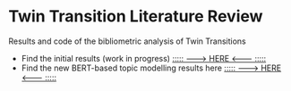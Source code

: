 # Twin Transition Literature Review

Results and code of the bibliometric analysis of Twin Transitions

* Find the initial results (work in progress) [::::: ---> HERE <--- :::::](https://daniel-hain.github.io/review_twin_transition/R/91_descriptives_mapping.html)
* Find the new BERT-based topic modelling results here [::::: ---> HERE <--- :::::](https://colab.research.google.com/github/daniel-hain/review_twin_transition/blob/master/python/BERTopic_bibliomap.ipynb) 
